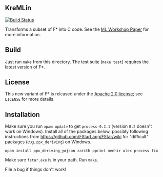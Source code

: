KreMLin
-------

[![Build Status](https://travis-ci.org/FStarLang/kremlin.svg?branch=master)](https://travis-ci.org/FStarLang/kremlin)

Transforms a subset of F* into C code. See the [ML Workshop
Paper](https://jonathan.protzenko.fr/papers/ml16.pdf) for more information.

## Build

Just run `make` from this directory. The test suite (`make test`) requires the
latest version of F*.

## License

This new variant of F* is released under the [Apache 2.0 license];
see `LICENSE` for more details.

[Apache 2.0 license]: https://www.apache.org/licenses/LICENSE-2.0

## Installation

Make sure you run `opam update` to get `process-0.2.1` (version `0.2` doesn't
work on Windows). Install all of the packages below, possibly following
instructions from https://github.com/FStarLang/FStar/wiki for "difficult"
packages (e.g. `ppx_deriving`) on Windows.

`opam install ppx_deriving_yojson zarith pprint menhir ulex process fix`

Make sure `fstar.exe` is in your path. Run `make`.

File a bug if things don't work!
